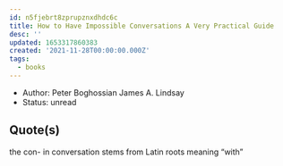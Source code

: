 ```yaml
---
id: n5fjebrt8zprupznxdhdc6c
title: How to Have Impossible Conversations A Very Practical Guide
desc: ''
updated: 1653317860383
created: '2021-11-28T00:00:00.000Z'
tags:
  - books
---
```


- Author: Peter Boghossian James A. Lindsay
- Status: unread

## Quote(s)

the con- in conversation stems from Latin roots meaning “with”
